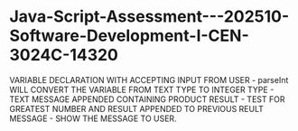 # Java-Script-Assessment---202510-Software-Development-I-CEN-3024C-14320
VARIABLE DECLARATION WITH ACCEPTING INPUT FROM USER - parseInt WILL CONVERT THE VARIABLE FROM TEXT TYPE TO INTEGER TYPE - TEXT MESSAGE APPENDED CONTAINING PRODUCT RESULT - TEST FOR GREATEST NUMBER AND RESULT APPENDED TO PREVIOUS REULT MESSAGE -  SHOW THE MESSAGE TO USER. 
